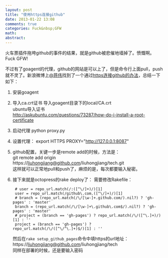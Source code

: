 ```yaml
---
layout: post
title: "使用https连接github"
date: 2013-01-22 13:08
comments: true
categories: Fuck&nbsp;GFW
math: 
abstract: 
---
```


火车票插件拖垮github的事件的结果，就是github被悲催地墙掉了。愤慨啊。Fuck GFW!

不过有了goagent的代理，github的网站是可以上了，但是命令行上面pull，push就不灵了。新浪微博上[@蒋伟](http://www.weibo.com/neilxp)找到了一个通过[https连接github的办法](http://www.weibo.com/1791166224/zfvJvnG39)，总结一下如下：

1. 安装goagent
2. 导入ca.crt证书
    导入goagent目录下的local/CA.crt     
    ubuntu导入证书      
    http://askubuntu.com/questions/73287/how-do-i-install-a-root-certificate        

3. 启动代理 python proxy.py
4. 设置代理： export HTTPS PROXY="http://127.0.0.1:8087"
5. github配置，关键一步是remote add的时候，方法是：     
    git remote add origin https://liuhongjiang@github.com/liuhongjiang/tech.git     
    这样就可以正常地pull和push了，麻烦的是，每次都要输入秘密。      
6. 接下来就是octopress的rake deploy了：
    需要修改Rakefile：

        # user = repo_url.match(/:([^\/]+)/)[1]
        user = repo_url.match(/github\.com.([^\/]+)/)[1]
        # branch = (repo_url.match(/\/[\w-]+.github.com/).nil?) ? 'gh-pages' : 'master'
        branch = (repo_url.match(/\/[\w-]+\.github\.com$/).nil?) ? 'gh-pages' : 'master'
        # project = (branch == 'gh-pages') ? repo_url.match(/\/([^\.]+)/)[1] : ''
        project = (branch == 'gh-pages') ? repo_url.match(/\/([^\/^\.]+)$/)[1] : ''

    然后在`rake setup_github_pages`命令中填https的url地址：          
    https://liuhongjiang@github.com/liuhongjiang/tech       
    同样在部署的时候，还是要输入密码
